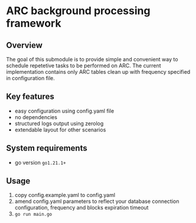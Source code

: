 # ARC background processing framework

## Overview

The goal of this submodule is to provide simple and convenient way to schedule repetetive tasks to be performed on ARC.
The current implementation contains only ARC tables clean up with frequency specified in configuration file.

## Key features
- easy configuration using config.yaml file
- no dependencies
- structured logs output using zerolog
- extendable layout for other scenarios

## System requirements
- go version `go1.21.1+`

## Usage

1. copy config.example.yaml to config.yaml
2. amend config.yaml parameters to reflect your database connection configuration, frequency and blocks expiration timeout
3. `go run main.go`
